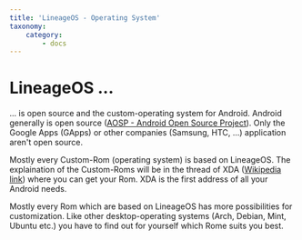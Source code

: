 ```yaml
---
title: 'LineageOS - Operating System'
taxonomy:
    category:
        - docs
---
```


# LineageOS ...
... is open source and the custom-operating system for Android. Android generally is open source ([AOSP - Android Open Source Project](https://source.android.com/)). Only the Google Apps (GApps) or other companies (Samsung, HTC, ...) application aren't open source.

Mostly every Custom-Rom (operating system) is based on LineageOS. The explaination of the Custom-Roms will be in the thread of XDA ([Wikipedia link](https://en.wikipedia.org/wiki/XDA_Developers)) where you can get your Rom. XDA is the first address of all your Android needs. 

Mostly every Rom which are based on LineageOS has more possibilities for customization. Like other desktop-operating systems (Arch, Debian, Mint, Ubuntu etc.) you have to find out for yourself which Rome suits you best.